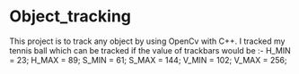 # Object_tracking
This project is to track any object by using OpenCv with C++. 
I tracked my tennis ball which can be tracked if the value of trackbars would be :- 
H_MIN = 23;
H_MAX = 89;
S_MIN = 61;
S_MAX = 144;
V_MIN = 102;
V_MAX = 256;
